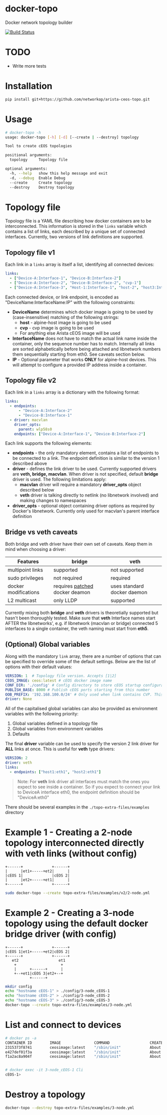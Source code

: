 # docker-topo
Docker network topology builder

[![Build Status](https://travis-ci.org/networkop/arista-ceos-topo.svg)](https://travis-ci.org/networkop/arista-ceos-topo)

# TODO

* Write more tests

# Installation

````bash
pip install git+https://github.com/networkop/arista-ceos-topo.git
````

# Usage

```bash
# docker-topo -h
usage: docker-topo [-h] [-d] [--create | --destroy] topology

Tool to create cEOS topologies

positional arguments:
  topology     Topology file

optional arguments:
  -h, --help   show this help message and exit
  -d, --debug  Enable Debug
  --create     Create topology
  --destroy    Destroy topology
```

# Topology file

Topology file is a YAML file describing how docker containers are to be interconnected.
This information is stored in the `links` variable which 
contains a list of links, each described by a unique set of connected interfaces. 
Currently, two versions of link definitions are supported.

## Topology file v1
Each link in a `links` array is itself a list, identifying all connected devices:
```yaml
links:
  - ["Device-A:Interface-1", "Device-B:Interface-2"]
  - ["Device-A:Interface-2", "Device-B:Interface-2", "cvp-1"]
  - ["Device-A:Interface-3", "Host-1:Interface-1", "host-2", "host3:Interface-2:192.168.0.10/24"]
```
Each connected device, or link endpoint, is encoded as "DeviceName:InterfaceName:IP" with the following constraints:

* **DeviceName** determines which docker image is going to be used by (case-insensitive) matching of the following strings:
  * **host** - alpine-host image is going to be used
  * **cvp** - cvp image is going to be used
  * For anything else Arista cEOS image will be used 
* **InterfaceName** does not have to match the actual link name inside the container, only the sequence number has to match. Internally all links are sorted alphabetically before being attached and libnetwork numbers them sequentially starting from eth0. See caveats section below.
* **IP** - Optional parameter that works **ONLY** for alpine-host devices. This will attempt to configure a provided IP address inside a container.

## Topology file v2
Each link in a `links` array is a dictionary with the following format:
```yaml
links:
  - endpoints:
      - "Device-A:Interface-2" 
      - "Device-B:Interface-1"
  - driver: macvlan
    driver_opts: 
      parent: wlp58s0
    endpoints: ["Device-A:Interface-1", "Device-B:Interface-2"]
```
Each link supports the following elements:

* **endpoints** - the only mandatory element, contains a list of endpoints to be connected to a link. The endpoint definition is similar to the version 1 described above
* **driver** - defines the link driver to be used. Currently supported drivers are **veth, bridge, macvlan**. When driver is not specified, default **bridge** driver is used. The following limitations apply:
  * **macvlan** driver will require a mandatory **driver_opts** object described below
  * **veth** driver is talking directly to netlink (no libnetwork involved) and making changes to namespaces
* **driver_opts** - optional object containing driver options as required by Docker's libnetwork. Currently only used for macvlan's parent interface definition

## Bridge vs veth caveats

Both bridge and veth driver have their own set of caveats. Keep them in mind when choosing a driver:

| Features | bridge | veth |
|--------|------|------|
| multipoint links | supported | not supported |
| sudo privileges | not required | required | 
| docker modifications | requires [patched][1] docker deamon | uses standard docker daemon |
| L2 multicast | only LLDP | supported | 
 
Currently mixing both **bridge** and **veth** drivers is theoretially supported but hasn't been thoroughly tested. Make sure that **veth** Interface names start AFTER the libnetworks', e.g. if libnetwork (macvlan or bridge) connected 5 interfaces to a single container, the veth naming must start from **eth5**.

## (Optional) Global variables
Along with the mandatory `link` array, there are a number of options that can be specified to override some of the default settings. Below are the list of options with their default values:

```yaml
VERSION: 1  # Topology file version. Accepts [1|2]
CEOS_IMAGE: ceos:latest # cEOS docker image name
CONF_DIR: './config' # Config directory to store cEOS startup configuration files
PUBLISH_BASE: 8000 # Publish cEOS ports starting from this number
OOB_PREFIX: '192.168.100.0/24' # Only used when link contains CVP. This prefix is assinged to CVP's eth1
driver: None
```

All of the capitalised global variables can also be provided as environment variables with the following priority:

1. Global variables defined in a topology file
2. Global variables from environment variables
3. Defaults

The final **driver** variable can be used to specify the version 2 link driver for **ALL** links at once. This is useful for **veth** type drivers:

```yaml
VERSION: 2
driver: veth
links:
  - endpoints: ["host1:eth1", "host2:eth1"]
```

> Note: For **veth** link driver all interfaces must match the ones you expect to see inside a container. So if you expect to connect your link to DeviceA interface eth0, the endpoint definition should be "DeviceA:eth0"


There should be several examples in the `./topo-extra-files/examples` directory


# Example 1 - Creating a 2-node topology interconnected directly with veth links (without config)

```text
+------+             +------+
|      |et1+-----+et2|      |
|cEOS 1|             |cEOS 2|
|      |et2+-----+et1|      |
+------+             +------+
```

```bash
sudo docker-topo --create topo-extra-files/examples/v2/2-node.yml
```

# Example 2 - Creating a 3-node topology using the default docker bridge driver (with config)
```text
+------+             +------+
|cEOS 1|et1+-----+et2|cEOS 2|
+------+             +------+
   et2                  et1
    +                    +
    |      +------+      |
    +--+et1|cEOS 3|et2+--+
           +------+

```

```bash
mkdir config
echo "hostname cEOS-1" > ./config/3-node_cEOS-1
echo "hostname cEOS-2" > ./config/3-node_cEOS-2
echo "hostname cEOS-3" > ./config/3-node_cEOS-3
docker-topo --create topo-extra-files/examples/3-node.yml
```

# List and connect to devices

```bash
# docker ps -a 
CONTAINER ID        IMAGE               COMMAND                  CREATED              STATUS                     PORTS                   NAMES
2315373f8741        ceosimage:latest    "/sbin/init"             About a minute ago   Up About a minute          0.0.0.0:9002->443/tcp   3-node_cEOS-3
e427def01f3a        ceosimage:latest    "/sbin/init"             About a minute ago   Up About a minute          0.0.0.0:9001->443/tcp   3-node_cEOS-2
f1a2ac8a904f        ceosimage:latest    "/sbin/init"             About a minute ago   Up About a minute          0.0.0.0:9000->443/tcp   3-node_cEOS-1


# docker exec -it 3-node_cEOS-1 Cli
cEOS-1>
```

# Destroy a topology

```bash
docker-topo --destroy topo-extra-files/examples/3-node.yml
```



[1]: https://networkop.co.uk/post/2018-03-03-docker-multinet/